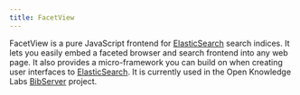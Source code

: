 ```yaml
---
title: FacetView
---
```


FacetView is a pure JavaScript frontend for
[ElasticSearch](http://www.elasticsearch.org/) search indices.  It
lets you easily embed a faceted browser and search frontend into any
web page. It also provides a micro-framework you can build on when
creating user interfaces to
[ElasticSearch](http://www.elasticsearch.org/).  It is currently used
in the Open Knowledge Labs [BibServer](/projects/bibserver/) project.
